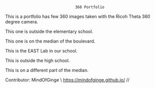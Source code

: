                                    360 Portfolio
                               
This is a portfolio has few 360 images taken with the Ricoh Theta 360 degree camera.



This one is outside the elementary school.
 <script src="//360.vizor.io/scripts/embed.js" data-vizorurl="https://360.vizor.io/embed/v/6qkdk" ></script>
This one is on the median of the boulevard.
 <script src="//360.vizor.io/scripts/embed.js" data-vizorurl="https://360.vizor.io/embed/v/jja80" ></script>
This is the EAST Lab in our school.
 <script src="//360.vizor.io/scripts/embed.js" data-vizorurl="https://360.vizor.io/embed/v/kvv0a" ></script>
This is outside the high school.
 <script src="//360.vizor.io/scripts/embed.js" data-vizorurl="https://360.vizor.io/embed/v/dxr1p" ></script>
This is on a different part of the median.
 <script src="//360.vizor.io/scripts/embed.js" data-vizorurl="https://360.vizor.io/embed/v/ad7g" ></script>

























Contributor: MindOfGinge \ https://mindofginge.github.io/ //
 
